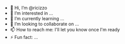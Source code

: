 - 👋 Hi, I’m @ricizzo
- 👀 I’m interested in ...
- 🌱 I’m currently learning ...
- 💞️ I’m looking to collaborate on ...
- 📫 How to reach me: I'll let you know once I'm ready
- ⚡ Fun fact: ...

<!---
ricizzo/ricizzo is a ✨ special ✨ repository because its `README.md` (this file) appears on your GitHub profile.
You can click the Preview link to take a look at your changes.
--->
